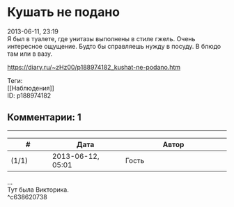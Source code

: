 Кушать не подано
================

  
2013-06-11, 23:19  
 Я был в туалете, где унитазы выполнены в стиле гжель. Очень интересное ощущение. Будто бы справляешь нужду в посуду. В блюдо там или в вазу.   
  
<https://diary.ru/~zHz00/p188974182_kushat-ne-podano.htm>  
  
Теги:  
[[Наблюдения]]  
ID: p188974182  


Комментарии: 1
--------------

  


---



|         #         |              Дата              |                     Автор                     |           ID           |
| --- | --- | --- | --- |
| (1/1) | 2013-06-12, 05:01 | Гость | c638620738 |

  
 ...   
 Тут была Викторика.   
 ^c638620738